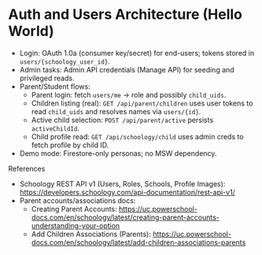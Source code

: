 # Auth and Users Architecture (Hello World)

- Login: OAuth 1.0a (consumer key/secret) for end-users; tokens stored in `users/{schoology_user_id}`.
- Admin tasks: Admin API credentials (Manage API) for seeding and privileged reads.
- Parent/Student flows:
  - Parent login: fetch `users/me` → role and possibly `child_uids`.
  - Children listing (real): `GET /api/parent/children` uses user tokens to read `child_uids` and resolves names via `users/{id}`.
  - Active child selection: `POST /api/parent/active` persists `activeChildId`.
  - Child profile read: `GET /api/schoology/child` uses admin creds to fetch profile by child ID.
- Demo mode: Firestore-only personas; no MSW dependency.

References

- Schoology REST API v1 (Users, Roles, Schools, Profile Images): https://developers.schoology.com/api-documentation/rest-api-v1/
- Parent accounts/associations docs:
  - Creating Parent Accounts: https://uc.powerschool-docs.com/en/schoology/latest/creating-parent-accounts-understanding-your-option
  - Add Children Associations (Parents): https://uc.powerschool-docs.com/en/schoology/latest/add-children-associations-parents

